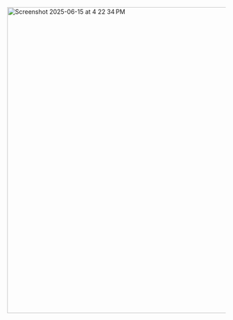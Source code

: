 <img width="707" alt="Screenshot 2025-06-15 at 4 22 34 PM" src="https://github.com/user-attachments/assets/acadc8cb-632a-440f-a1ce-b5800a0ebd88" />
